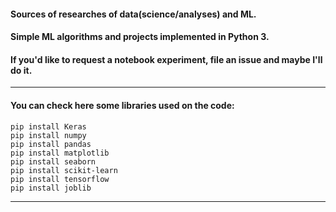 #### Sources of researches of data(science/analyses) and ML.
#### Simple ML algorithms and projects implemented in Python 3.
#### If you'd like to request a notebook experiment, file an issue and maybe I'll do it.

-----
#### You can check here some libraries used on the code: 
```
pip install Keras
pip install numpy
pip install pandas
pip install matplotlib
pip install seaborn
pip install scikit-learn
pip install tensorflow
pip install joblib
```
-----

